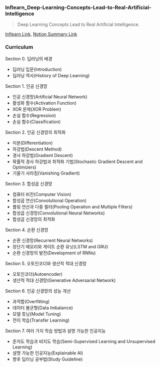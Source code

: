 ### Inflearn_Deep-Learning-Concepts-Lead-to-Real-Artificial-Intelligence
> Deep Learning Concepts Lead to Real Artificial Intelligence.

[Inflearn Link](https://www.inflearn.com/course/%EB%94%A5%EB%9F%AC%EB%8B%9D-%EA%B0%9C%EB%85%90/dashboard), [Notion Summary Link](https://www.notion.so/ideal96/Inflearn_-81cbc2c2e2dc41c68e5b1d5c1b1fb7fd)

### Curriculum

Section 0. 딥러닝의 배경
- 딥러닝 입문(Introduction)
- 딥러닝 역사(Histiory of Deep Learning)

Section 1. 인공 신경망
- 인공 신경망(Artificial Neural Network)
- 활성화 함수(Activation Function)
- XOR 문제(XOR Problem)
- 손실 함수(Regression)
- 손실 함수(Classification)

Section 2. 인공 신경망의 최적화
- 미분(Differentiation)
- 하강법(Descent Method)
- 경사 하강법(Gradient Descent)
- 확률적 경사 하강법과 최적화 기법(Stochastic Gradient Descent and Optimizers)
- 기울기 사라짐(Vanishing Gradient)

Section 3. 합성곱 신경망
- 컴퓨터 비전(Computer Vision)
- 합성곱 연산(Convolutional Operation)
- 풀링 연산과 다중 필터(Pooling Operation and Multiple Filters)
- 합성곱 신경망(Convolutional Neural Networks)
- 합성곱 신경망의 최적화

Section 4. 순환 신경망
- 순환 신경망(Recurrent Neural Networks)
- 장단기 메모리와 게이트 순환 유닛(LSTM and GRU)
- 순환 신경망의 발전(Development of RNNs)

Section 5. 오토인코더와 생산적 적대 신경망
- 오토인코더(Autoencoder)
- 생산적 적대 신경망(Generative Adversarial Network)

Section 6. 인공 신경망의 성능 개선
- 과적합(Overfitting)
- 데이터 불균형(Data Imbalance)
- 모델 튜닝(Model Tuning)
- 전이 학습(Transfer Learning)

Section 7. 여러 가지 학습 방법과 설명 가능한 인공지능
- 준지도 학습과 비지도 학습(Semi-Supervised Learning and Unsupervised Learning)
- 설명 가능한 인공지능(Explainable AI)
- 향후 딥러닝 공부법(Study Guideline)
